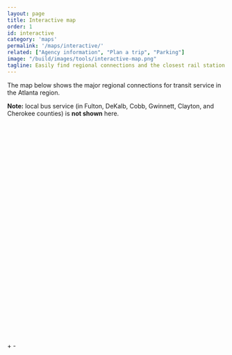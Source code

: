 ```yaml
---
layout: page
title: Interactive map
order: 1
id: interactive
category: 'maps'
permalink: '/maps/interactive/'
related: ["Agency information", "Plan a trip", "Parking"]
image: "/build/images/tools/interactive-map.png"
tagline: Easily find regional connections and the closest rail station or park 'n' ride lot to you.
---
```


The map below shows the major regional connections for transit service in the Atlanta region.

**Note:** local bus service (in Fulton, DeKalb, Cobb, Gwinnett, Clayton, and Cherokee counties) is **not shown** here.

<!-- Container for interactive svg map -->
<div class="svg-container col-sm-12 thumbnail">
	<svg version="1.1" viewBox="0 0 500 500" preserveAspectRatio="xMinYMin meet" class="svg-content">
    <div class="leaflet-control-zoom leaflet-bar leaflet-control svg-buttons">
      <a class="leaflet-control-zoom-in" data-zoom="+1" title="Zoom in">+</a>
      <a class="leaflet-control-zoom-out" data-zoom="-1" title="Zoom out">-</a>
    </div>
  </svg>
</div>

<script>
window.onload = function () { 
  var margin = {top: 0, right: 0, bottom: 0, left: 0};
      // width = 960 - margin.left - margin.right,
      // height = 500 - margin.top - margin.bottom;
  var width = 500 - margin.left - margin.right,
      height = 500 - margin.top - margin.bottom;
  var x = d3.scale.linear()
      .domain([-width / 2, width / 2])
      .range([0, width]);

  var y = d3.scale.linear()
      .domain([-height / 2, height / 2])
      .range([height, 0]);

  var zoom = d3.behavior.zoom()
    .x(x)
    .y(y)
    .scaleExtent([1, 10])
    .size([width, height])
    .center([width / 2, height / 2])
    .on("zoom", zoomed);

  var svg = d3.select(".svg-content")
    .append("g")
    // .attr("transform", "translate(0," + height + ")")
    // .attr("transform", "translate(" + margin.left + "," + margin.top + ")")
    .call(zoom)
    .append("g");

  d3.selectAll("a[data-zoom]")
      .on("click", clicked);
  d3.xml("../../assets/images/regional_map_final_legend.svg", function(error, documentFragment) {
    if (error) {console.log(error); return;}
    svg.append("button").text("wiggle").attr("float", "left").on("click", zoomed);
    var svgNode = documentFragment
                  .getElementsByTagName("svg")[0];

    svg.node().appendChild(svgNode);

  });

  function clicked() {
    if (zoom.scale() <= zoom.scaleExtent()[0] && +this.getAttribute("data-zoom") === -1){
      return;
    }
    else if (zoom.scale() >= zoom.scaleExtent()[1] && +this.getAttribute("data-zoom") === 1){
      return;
    }
    else{
      svg.call(zoom.event); // https://github.com/mbostock/d3/issues/2387

      // Record the coordinates (in data space) of the center (in screen space).
      var center0 = zoom.center(), translate0 = zoom.translate(), coordinates0 = coordinates(center0);
      // console.log(center0)
      zoom.scale(zoom.scale() * Math.pow(2, +this.getAttribute("data-zoom")));

      // Translate back to the center.
      var center1 = point(coordinates0);
      console.log(center1)
      zoom.translate([translate0[0] + center0[0] - center1[0], translate0[1] + center0[1] - center1[1]]);

      svg.transition().duration(750).call(zoom.event);
    }
    
  }
  function coordinates(point) {
    // console.log(point)
    var scale = zoom.scale(), translate = zoom.translate();
    console.log(point[0]);
    return [(point[0] - translate[0]) / scale, (point[1] - translate[1]) / scale];
  }

  function point(coordinates) {
    var scale = zoom.scale(), translate = zoom.translate();
    return [coordinates[0] * scale + translate[0], coordinates[1] * scale + translate[1]];
  }
  function zoomed() {
    console.log(zoom.scale())
    svg.attr("transform", "translate(" + d3.event.translate + ")scale(" + d3.event.scale + ")");
  }
}
</script>